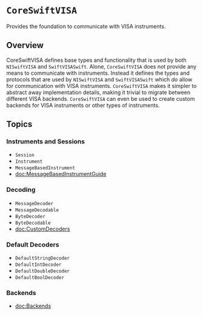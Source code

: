# ``CoreSwiftVISA``

Provides the foundation to communicate with VISA instruments.

## Overview

CoreSwiftVISA defines base types and functionality that is used by both `NISwiftVISA` and `SwiftVISASwift`. Alone, ``CoreSwiftVISA`` does not provide any means to communicate with instruments. Instead it defines the types and protocols that are used by `NISwiftVISA` and `SwiftVISASwift` which *do* allow for communication with VISA instruments. `CoreSwiftVISA` makes it simpler to abstract away implementation details, making it trivial to migrate between different VISA backends. `CoreSwiftVISA` can even be used to create custom backends for VISA instruments or other types of instruments.

## Topics

### Instruments and Sessions

- ``Session``
- ``Instrument``
- ``MessageBasedInstrument``
- <doc:MessageBasedInstrumentGuide>

### Decoding

- ``MessageDecoder``
- ``MessageDecodable``
- ``ByteDecoder``
- ``ByteDecodable``
- <doc:CustomDecoders>

### Default Decoders

- ``DefaultStringDecoder``
- ``DefaultIntDecoder``
- ``DefaultDoubleDecoder``
- ``DefaultBoolDecoder``

### Backends

- <doc:Backends>
